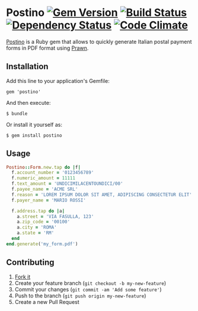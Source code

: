 # Postino [![Gem Version](https://badge.fury.io/rb/postino.png)](http://badge.fury.io/rb/postino) [![Build Status](https://travis-ci.org/alessandro1997/postino.png?branch=master)](https://travis-ci.org/alessandro1997/postino) [![Dependency Status](https://gemnasium.com/alessandro1997/postino.png)](https://gemnasium.com/alessandro1997/postino) [![Code Climate](https://codeclimate.com/github/alessandro1997/postino.png)](https://codeclimate.com/github/alessandro1997/postino)

[Postino](https://github.com/alessandro1997/postino) is a Ruby gem that allows to quickly generate Italian postal
payment forms in PDF format using [Prawn](https://github.com/prawnpdf/prawn).

## Installation

Add this line to your application's Gemfile:

```
gem 'postino'
```

And then execute:

```
$ bundle
```

Or install it yourself as:

```
$ gem install postino
```

## Usage

```ruby
Postino::Form.new.tap do |f|
  f.account_number = '0123456789'
  f.numeric_amount = 11111
  f.text_amount = 'UNDICIMILACENTOUNDICI/00'
  f.payee_name = 'ACME SRL'
  f.reason = 'LOREM IPSUM DOLOR SIT AMET, ADIPISCING CONSECTETUR ELIT'
  f.payer_name = 'MARIO ROSSI'

  f.address.tap do |a|
    a.street = 'VIA FASULLA, 123'
    a.zip_code = '00100'
    a.city = 'ROMA'
    a.state = 'RM'
  end
end.generate('my_form.pdf')
```

## Contributing

1. [Fork it](http://github.com/alessandro1997/postino/fork)
2. Create your feature branch (`git checkout -b my-new-feature`)
3. Commit your changes (`git commit -am 'Add some feature'`)
4. Push to the branch (`git push origin my-new-feature`)
5. Create a new Pull Request
